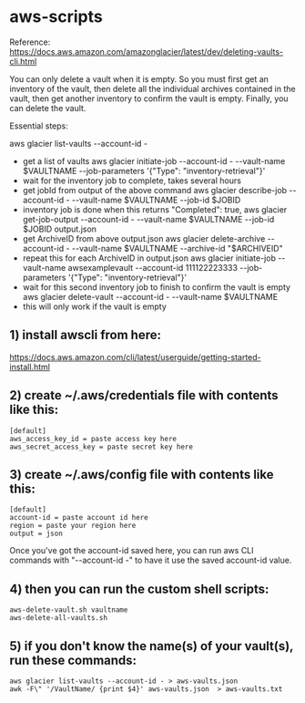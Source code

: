 # aws-scripts

Reference: https://docs.aws.amazon.com/amazonglacier/latest/dev/deleting-vaults-cli.html

You can only delete a vault when it is empty. So you must first get an inventory of the vault, then delete all the individual archives contained in the vault, then get another inventory to confirm the vault is empty. Finally, you can delete the vault.

Essential steps:

aws glacier list-vaults --account-id -
 * get a list of vaults
aws glacier initiate-job --account-id - --vault-name $VAULTNAME --job-parameters '{"Type": "inventory-retrieval"}'
 * wait for the inventory job to complete, takes several hours
 * get jobId from output of the above command
aws glacier describe-job --account-id - --vault-name $VAULTNAME --job-id $JOBID
 * inventory job is done when this returns "Completed": true,
aws glacier get-job-output --account-id - --vault-name $VAULTNAME --job-id $JOBID output.json
 * get ArchiveID from above output.json
aws glacier delete-archive --account-id - --vault-name $VAULTNAME --archive-id "$ARCHIVEID"
 * repeat this for each ArchiveID in output.json
aws glacier initiate-job --vault-name awsexamplevault --account-id 111122223333 --job-parameters '{"Type": "inventory-retrieval"}'
 * wait for this second inventory job to finish to confirm the vault is empty
aws glacier delete-vault --account-id - --vault-name $VAULTNAME
 * this will only work if the vault is empty

## 1) install awscli from here:

https://docs.aws.amazon.com/cli/latest/userguide/getting-started-install.html

## 2) create ~/.aws/credentials file with contents like this:
```
[default]
aws_access_key_id = paste access key here
aws_secret_access_key = paste secret key here
```

## 3) create ~/.aws/config file with contents like this:
```
[default]
account-id = paste account id here
region = paste your region here
output = json
```
Once you've got the account-id saved here, you can run aws CLI commands with "--account-id -" to have it use the saved account-id value.

## 4) then you can run the custom shell scripts:
```
aws-delete-vault.sh vaultname
aws-delete-all-vaults.sh
```

## 5) if you don't know the name(s) of your vault(s), run these commands:
```
aws glacier list-vaults --account-id - > aws-vaults.json
awk -F\" '/VaultName/ {print $4}' aws-vaults.json  > aws-vaults.txt
```
